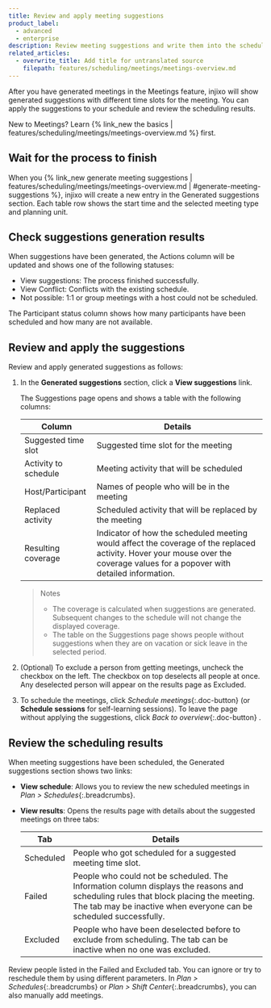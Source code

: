 ```yaml
---
title: Review and apply meeting suggestions
product_label:
  - advanced
  - enterprise
description: Review meeting suggestions and write them into the schedule.
related_articles:
  - overwrite_title: Add title for untranslated source
    filepath: features/scheduling/meetings/meetings-overview.md
---
```


After you have generated meetings in the Meetings feature, injixo will show generated suggestions with different time slots for the meeting. You can apply the suggestions to your schedule and review the scheduling results.

New to Meetings? Learn {% link_new the basics | features/scheduling/meetings/meetings-overview.md %} first.

## Wait for the process to finish

When you {% link_new generate meeting suggestions | features/scheduling/meetings/meetings-overview.md | #generate-meeting-suggestions %}, injixo will create a new entry in the Generated suggestions section. Each table row shows the start time and the selected meeting type and planning unit.

## Check suggestions generation results

When suggestions have been generated, the Actions column will be updated and shows one of the following statuses:

- View suggestions: The process finished successfully.
- View Conflict: Conflicts with the existing schedule.
- Not possible: 1:1 or group meetings with a host could not be scheduled.

The Participant status column shows how many participants have been scheduled and how many are not available.

## Review and apply the suggestions

Review and apply generated suggestions as follows:

1. In the **Generated suggestions** section, click a **View suggestions** link.

   The Suggestions page opens and shows a table with the following columns:

   | Column | Details |
   | --- | --- |
   | Suggested time slot | Suggested time slot for the meeting |
   | Activity to schedule | Meeting activity that will be scheduled |
   | Host/Participant | Names of people who will be in the meeting |
   | Replaced activity | Scheduled activity that will be replaced by the meeting |
   | Resulting coverage | Indicator of how the scheduled meeting would affect the coverage of the replaced activity. Hover your mouse over the coverage values for a  popover with detailed information.

   <!-- {{ 2 | image: 'Suggestions - Group meetings' }} -->

   > Notes
   >
   > - The coverage is calculated when suggestions are generated. Subsequent changes to the schedule will not change the displayed coverage.
   > - The table on the Suggestions page shows people without suggestions when they are on vacation or sick leave in the selected period.

2. (Optional) To exclude a person from getting meetings, uncheck the checkbox on the left. The checkbox on top deselects all people at once. Any deselected person will appear on the results page as Excluded.

3. To schedule the meetings, click _Schedule meetings_{:.doc-button} (or **Schedule sessions** for self-learning sessions). To leave the page without applying the suggestions, click _Back to overview_{:.doc-button} .

## Review the scheduling results

When meeting suggestions have been scheduled, the Generated suggestions section shows two links:

- **View schedule**: Allows you to review the new scheduled meetings in _Plan > Schedules_{:.breadcrumbs}.
- **View results**: Opens the results page with details about the suggested meetings on three tabs:

  | Tab       | Details                                                                                                                                                                                                                                                                                                                                                                                                                      |
  | --------- | ---------------------------------------------------------------------------------------------------------------------------------------------------------------------------------------------------------------------------------------------------------------------------------------------------------------------------------------------------------------------------------------------------------------------------- |
  | Scheduled | People who got scheduled for a suggested meeting time slot.                                                                                                                                                                                                                                                                                                                                                                  |
  | Failed    | People who could not be scheduled. The Information column displays the reasons and scheduling rules that block placing the meeting. The tab may be inactive when everyone can be scheduled successfully. |
  | Excluded  | People who have been deselected before to exclude from scheduling. The tab can be inactive when no one was excluded.                                                                                                                                                                                                                                                                                                         |

Review people listed in the Failed and Excluded tab. You can ignore or try to reschedule them by using different parameters. In _Plan > Schedules_{:.breadcrumbs} or _Plan > Shift Center_{:.breadcrumbs}, you can also manually add meetings.
